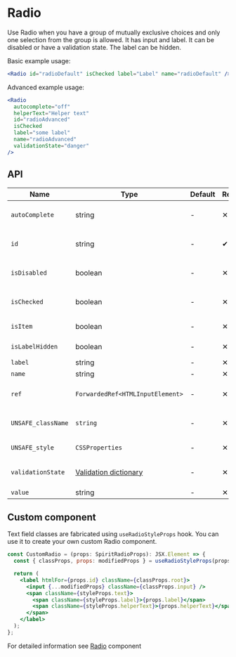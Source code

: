 # Radio

Use Radio when you have a group of mutually exclusive choices and only one selection from the group is allowed.
It has input and label.
It can be disabled or have a validation state.
The label can be hidden.

Basic example usage:

```jsx
<Radio id="radioDefault" isChecked label="Label" name="radioDefault" />
```

Advanced example usage:

```jsx
<Radio
  autocomplete="off"
  helperText="Helper text"
  id="radioAdvanced"
  isChecked
  label="some label"
  name="radioAdvanced"
  validationState="danger"
/>
```

## API

| Name               | Type                                           | Default | Required | Description                                          |
| ------------------ | ---------------------------------------------- | ------- | -------- | ---------------------------------------------------- |
| `autoComplete`     | string                                         | -       | ✕        | [Automated assistance in filling][autocomplete-attr] |
| `id`               | string                                         | -       | ✔        | Input and label identification                       |
| `isDisabled`       | boolean                                        | -       | ✕        | Whether is field disabled                            |
| `isChecked`        | boolean                                        | -       | ✕        | Whether is field checked                             |
| `isItem`           | boolean                                        | -       | ✕        | To render in [Item][item] mode                       |
| `isLabelHidden`    | boolean                                        | -       | ✕        | Whether is label hidden                              |
| `label`            | string                                         | -       | ✕        | Label text                                           |
| `name`             | string                                         | -       | ✕        | Input name                                           |
| `ref`              | `ForwardedRef<HTMLInputElement>`               | -       | ✕        | Input element reference                              |
| `UNSAFE_className` | `string`                                       | -       | ✕        | Wrapper custom class name                            |
| `UNSAFE_style`     | `CSSProperties`                                | -       | ✕        | Wrapper custom style                                 |
| `validationState`  | [Validation dictionary][dictionary-validation] | -       | ✕        | Type of validation state                             |
| `value`            | string                                         | -       | ✕        | Input value                                          |

## Custom component

Text field classes are fabricated using `useRadioStyleProps` hook. You can use it to create your own custom Radio component.

```jsx
const CustomRadio = (props: SpiritRadioProps): JSX.Element => {
  const { classProps, props: modifiedProps } = useRadioStyleProps(props);

  return (
    <label htmlFor={props.id} className={classProps.root}>
      <input {...modifiedProps} className={classProps.input} />
      <span className={styleProps.text}>
        <span className={styleProps.label}>{props.label}</span>
        <span className={styleProps.helperText}>{props.helperText}</span>
      </span>
    </label>
  );
};
```

For detailed information see [Radio](https://github.com/lmc-eu/spirit-design-system/blob/main/packages/web/src/scss/components/Radio/README.md) component

[item]: https://github.com/lmc-eu/spirit-design-system/blob/main/packages/web-react/src/components/Item/README.md
[dictionary-validation]: https://github.com/lmc-eu/spirit-design-system/blob/main/docs/DICTIONARIES.md#validation
[autocomplete-attr]: https://developer.mozilla.org/en-US/docs/Web/HTML/Attributes/autocomplete
